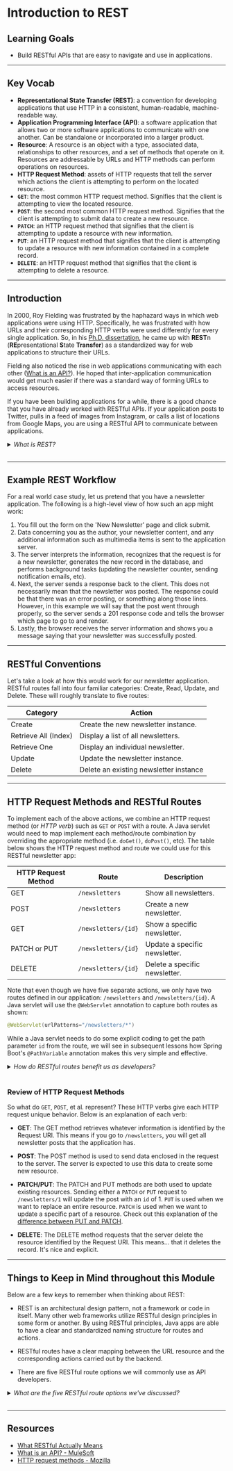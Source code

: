 # Introduction to REST

## Learning Goals

- Build RESTful APIs that are easy to navigate and use in applications.

***

## Key Vocab

- **Representational State Transfer (REST)**: a convention for developing
  applications that use HTTP in a consistent, human-readable, machine-readable
  way.
- **Application Programming Interface (API)**: a software application that
  allows two or more software applications to communicate with one another.
  Can be standalone or incorporated into a larger product.
- **Resource**: A resource is an object with a type, associated data,
  relationships to other resources, and a set of methods that operate on it.
  Resources are addressable by URLs and HTTP methods can perform operations on resources.
- **HTTP Request Method**: assets of HTTP requests that tell the server which
  actions the client is attempting to perform on the located resource.
- **`GET`**: the most common HTTP request method. Signifies that the client is
  attempting to view the located resource.
- **`POST`**: the second most common HTTP request method. Signifies that the
  client is attempting to submit data to create a new resource.
- **`PATCH`**: an HTTP request method that signifies that the client is attempting
  to update a resource with new information.
- **`PUT`**: an HTTP request method that signifies that the client is attempting
  to update a resource with new information contained in a complete record.
- **`DELETE`**: an HTTP request method that signifies that the client is
  attempting to delete a resource.

***

## Introduction

In 2000, Roy Fielding was frustrated by the haphazard ways in which web
applications were using HTTP. Specifically, he was frustrated with how URLs
and their corresponding HTTP verbs were used differently for every single
application. So, in his [Ph.D. dissertation](https://www.ics.uci.edu/~fielding/pubs/dissertation/fielding_dissertation.pdf),
he came up with **REST**n (**RE**presentational **S**tate **Transfer**) as a
standardized way for web applications to structure their URLs.

Fielding also noticed the rise in web applications communicating with each
other ([What is an API?][api]). He hoped that inter-application
communication would get much easier if there was a standard way of forming URLs
to access resources.

If you have been building applications for a while, there is a good chance that
you have already worked with RESTful APIs. If your application posts to Twitter, pulls in a feed
of images from Instagram, or calls a list of locations from Google Maps, you are
using a RESTful API to communicate between applications.

<details>
  <summary>
    <em>What is REST?</em>
  </summary>

<h3>REST is an architectural design pattern, not a framework or code in
itself.</h3>
  <p>Many other web frameworks utilize RESTful design principles in some form or
     another. By using RESTful principles, Java apps are able to have a clear
     and standardized naming structure for routes and actions.</p>
</details>
<br/>

***

## Example REST Workflow

For a real world case study, let us pretend that you have a newsletter
application. The following is a high-level view of how such an app might work:

1. You fill out the form on the 'New Newsletter' page and click submit.
2. Data concerning you as the author, your newsletter content, and any
   additional information such as multimedia items is sent to the application
   server.
3. The server interprets the information, recognizes that the request is for a
   new newsletter, generates the new record in the database, and performs
   background tasks (updating the newsletter counter, sending notification
   emails, etc).
4. Next, the server sends a response back to the client. This does not
   necessarily mean that the newsletter was posted. The response could be that
   there was an error posting, or something along those lines. However, in this
   example we will say that the post went through properly, so the server sends
   a 201 response code and tells the browser which page to go to and render.
5. Lastly, the browser receives the server information and shows you a message
   saying that your newsletter was successfully posted.

***

## RESTful Conventions

Let's take a look at how this would work for our newsletter application. RESTful
routes fall into four familiar categories: Create, Read, Update, and Delete.
These will roughly translate to five routes:

| Category             | Action                                 |
|----------------------|----------------------------------------|
| Create               | Create the new newsletter instance.    |
| Retrieve All (Index) | Display a list of all newsletters.     |
| Retrieve One         | Display an individual newsletter.      |
| Update               | Update the newsletter instance.        |
| Delete               | Delete an existing newsletter instance |

***

## HTTP Request Methods and RESTful Routes

To implement each of the above actions, we combine an HTTP request method (or
_HTTP verb_) such as `GET` or `POST` with a route. A Java servlet would
need to map implement each method/route combination by overriding
the appropriate  method (i.e. `doGet()`, `doPost()`, etc). The
table below shows the HTTP request method and route we could use for this
RESTful newsletter app:

| HTTP Request Method  | Route               | Description                   |
|----------------------|---------------------|-------------------------------|
| GET                  | `/newsletters`      | Show all newsletters.         |
| POST                 | `/newsletters`      | Create a new newsletter.      |
| GET                  | `/newsletters/{id}` | Show a specific newsletter.   |
| PATCH or PUT         | `/newsletters/{id}` | Update a specific newsletter. |
| DELETE               | `/newsletters/{id}` | Delete a specific newsletter. |

Note that even though we have five separate actions, we only have two routes
defined in our application: `/newsletters` and `/newsletters/{id}`.
A Java servlet will use the `@WebServlet` annotation to capture both routes as shown:

```java
@WebServlet(urlPatterns="/newsletters/*")
```

While a Java servlet needs to do some explicit coding to get the path parameter `id`
from the route, we will see in subsequent lessons how Spring Boot's `@PathVariable` annotation
makes this very simple and effective.

<details>
  <summary>
    <em>How do RESTful routes benefit us as developers?</em>
  </summary>

<h3>RESTful routes have a clear mapping between the URL resource and the
corresponding backend actions.</h3>
</details>
<br/>

### Review of HTTP Request Methods

So what do `GET`, `POST`, et al. represent? These HTTP verbs give each HTTP
request unique behavior. Below is an explanation of each verb:

- **GET**: The GET method retrieves whatever information is identified by the
  Request URI. This means if you go to `/newsletters`, you will get all
  newsletter posts that the application has.

- **POST**: The POST method is used to send data enclosed in the request to the
  server. The server is expected to use this data to create some new resource.

- **PATCH/PUT**: The PATCH and PUT methods are both used to update existing
  resources. Sending either a `PATCH` or `PUT` request to `/newsletters/1` will
  update the post with an `id` of 1. `PUT` is used when we want to replace an
  entire resource. `PATCH` is used when we want to update a specific part of a
  resource. Check out this explanation of the [difference between PUT and PATCH][put-v-patch].

- **DELETE**: The DELETE method requests that the server delete the resource
  identified by the Request URI. This means… that it deletes the record. It's
  nice and explicit.

***

## Things to Keep in Mind throughout this Module

Below are a few keys to remember when thinking about REST:

- REST is an architectural design pattern, not a framework or code in itself.
  Many other web frameworks utilize RESTful design principles in some form or
  another. By using RESTful principles, Java apps are able to have a clear and
  standardized naming structure for routes and actions.

- RESTful routes have a clear mapping between the URL resource and the
  corresponding actions carried out by the backend.

- There are five RESTful route options we will commonly use as API developers.

<details>
  <summary>
    <em>What are the five RESTful route options we've discussed?</em>
  </summary>

<h3>Create</h3>
<h3>Retrieve All (Index)</h3>
<h3>Retrieve One</h3>
<h3>Update</h3>
<h3>Delete</h3>

</details>
<br/>

***

## Resources

- [What RESTful Actually Means](https://codewords.recurse.com/issues/five/what-restful-actually-means)
- [What is an API? - MuleSoft][api]
- [HTTP request methods - Mozilla](https://developer.mozilla.org/en-US/docs/Web/HTTP/Methods)

[api]: https://www.mulesoft.com/resources/api/what-is-an-api
[put-v-patch]: https://www.geeksforgeeks.org/difference-between-put-and-patch-request/